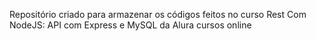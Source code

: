 Repositório criado para armazenar os códigos feitos no curso Rest Com NodeJS: API com Express e MySQL da Alura cursos online
